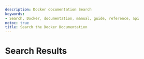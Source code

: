 ```yaml
---
description: Docker documentation Search
keywords:
- Search, Docker, documentation, manual, guide, reference, api
notoc: true
title: Search the Docker Documentation
---
```


# Search Results

<input type="text" id="search-box" name="q" style="display:none" />
<span class="ds-dropdown-menu ds-with-0" style="position: absolute; top: 100%; z-index: 100; left: 0px; right: auto; display: block;">
<div class="algolia-autocomplete"><div class="ds-dataset-0"><span class="ds-suggestions" style="display: block;"><div class="ds-suggestion"><div class="algolia-docsearch-suggestion algolia-docsearch-suggestion__main algolia-docsearch-suggestion__secondary " style="white-space: normal;" id="hits-container"></div></div></span></div></div>
<div id="pagination-container"></div>
<link rel="stylesheet" type="text/css" href="//cdn.jsdelivr.net/instantsearch.js/1/instantsearch.min.css">
<link rel="stylesheet" type="text/css" href="//cdn.jsdelivr.net/docsearch.js/2/docsearch.min.css">
<script src="//cdn.jsdelivr.net/instantsearch.js/1/instantsearch.min.js"></script>
<script async src="/search.js"></script>
<style>
/* bring up the content divs so users can see the URL being suggested, and click on them  */
.algolia-autocomplete .algolia-docsearch-suggestion--content {
    z-index: 9999;
}
</style>
